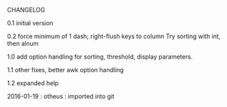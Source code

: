 CHANGELOG


0.1 initial version

0.2 force minimum of 1 dash; right-flush keys to column
    Try sorting with int, then alnum

1.0 add option handling for sorting, threshold, display parameters.

1.1 other fixes, better awk option handling

1.2 expanded help

2016-01-19 : otheus : imported into git
